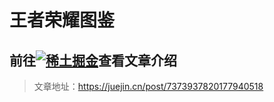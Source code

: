 # 王者荣耀图鉴

## 前往[![稀土掘金](https://lf3-cdn-tos.bytescm.com/obj/static/xitu_juejin_web/17d2678259b01bde1db1825a3307e5d2.svg)](https://juejin.cn/)查看文章介绍

> 文章地址：https://juejin.cn/post/7373937820177940518

